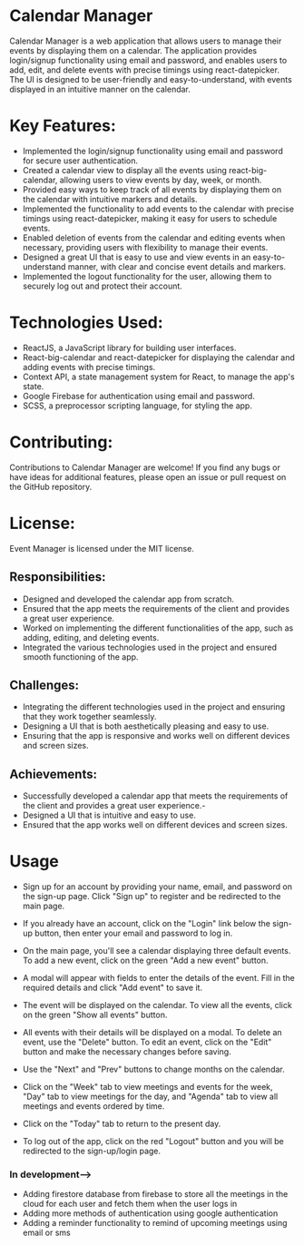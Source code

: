 # Calendar Manager
Calendar Manager is a web application that allows users to manage their events by displaying them on a calendar. The application provides login/signup functionality using email and password, and enables users to add, edit, and delete events with precise timings using react-datepicker. The UI is designed to be user-friendly and easy-to-understand, with events displayed in an intuitive manner on the calendar.

# Key Features:

- Implemented the login/signup functionality using email and password for secure user authentication.
- Created a calendar view to display all the events using react-big-calendar, allowing users to view events by day, week, or month.
- Provided easy ways to keep track of all events by displaying them on the calendar with intuitive markers and details.
- Implemented the functionality to add events to the calendar with precise timings using react-datepicker, making it easy for users to schedule events.
- Enabled deletion of events from the calendar and editing events when necessary, providing users with flexibility to manage their events.
- Designed a great UI that is easy to use and view events in an easy-to-understand manner, with clear and concise event details and markers.
- Implemented the logout functionality for the user, allowing them to securely log out and protect their account.

# Technologies Used:
- ReactJS, a JavaScript library for building user interfaces.
- React-big-calendar and react-datepicker for displaying the calendar and adding events with precise timings.
- Context API, a state management system for React, to manage the app's state.
- Google Firebase for authentication using email and password.
- SCSS, a preprocessor scripting language, for styling the app.
# Contributing:

Contributions to Calendar Manager are welcome! If you find any bugs or have ideas for additional features, please open an issue or pull request on the GitHub repository.

# License:

Event Manager is licensed under the MIT license.

## Responsibilities:
- Designed and developed the calendar app from scratch.
- Ensured that the app meets the requirements of the client and provides a great user experience.
- Worked on implementing the different functionalities of the app, such as adding, editing, and deleting events.
- Integrated the various technologies used in the project and ensured smooth functioning of the app.
## Challenges:
- Integrating the different technologies used in the project and ensuring that they work together seamlessly.
- Designing a UI that is both aesthetically pleasing and easy to use.
- Ensuring that the app is responsive and works well on different devices and screen sizes.
## Achievements:
- Successfully developed a calendar app that meets the requirements of the client and provides a great user experience.- 
- Designed a UI that is intuitive and easy to use.
- Ensured that the app works well on different devices and screen sizes.

 
# Usage

- Sign up for an account by providing your name, email, and password on the sign-up page. Click "Sign up" to register and be redirected to the main page.

- If you already have an account, click on the "Login" link below the sign-up button, then enter your email and password to log in.

- On the main page, you'll see a calendar displaying three default events. To add a new event, click on the green "Add a new event" button.

- A modal will appear with fields to enter the details of the event. Fill in the required details and click "Add event" to save it.

- The event will be displayed on the calendar. To view all the events, click on the green "Show all events" button.

- All events with their details will be displayed on a modal. To delete an event, use the "Delete" button. To edit an event, click on the "Edit" button and make the necessary changes before saving.

- Use the "Next" and "Prev" buttons to change months on the calendar.

- Click on the "Week" tab to view meetings and events for the week, "Day" tab to view meetings for the day, and "Agenda" tab to view all meetings and events ordered by time.

- Click on the "Today" tab to return to the present day.

- To log out of the app, click on the red "Logout" button and you will be redirected to the sign-up/login page.

### In development-->

- Adding firestore database from firebase to store all the meetings in the cloud for each user and fetch them when the user logs in
- Adding more methods of authentication using google authentication
- Adding a reminder functionality to remind of upcoming meetings using email or sms


